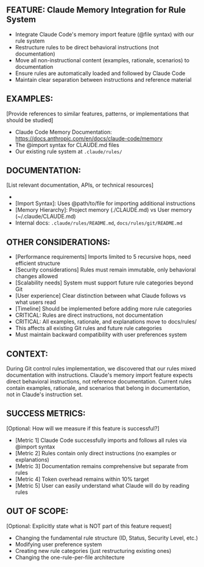 ## FEATURE: Claude Memory Integration for Rule System

- Integrate Claude Code's memory import feature (@file syntax) with our rule system
- Restructure rules to be direct behavioral instructions (not documentation)
- Move all non-instructional content (examples, rationale, scenarios) to documentation
- Ensure rules are automatically loaded and followed by Claude Code
- Maintain clear separation between instructions and reference material

## EXAMPLES:

[Provide references to similar features, patterns, or implementations that should be studied]
- Claude Code Memory Documentation: https://docs.anthropic.com/en/docs/claude-code/memory
- The @import syntax for CLAUDE.md files
- Our existing rule system at `.claude/rules/`

## DOCUMENTATION:

[List relevant documentation, APIs, or technical resources]

- [Claude Memory System]: https://docs.anthropic.com/en/docs/claude-code/memory
- [Import Syntax]: Uses @path/to/file for importing additional instructions
- [Memory Hierarchy]: Project memory (./CLAUDE.md) vs User memory (~/.claude/CLAUDE.md)
- Internal docs: `.claude/rules/README.md`, `docs/rules/git/README.md`

## OTHER CONSIDERATIONS:

- [Performance requirements] Imports limited to 5 recursive hops, need efficient structure
- [Security considerations] Rules must remain immutable, only behavioral changes allowed
- [Scalability needs] System must support future rule categories beyond Git
- [User experience] Clear distinction between what Claude follows vs what users read
- [Timeline] Should be implemented before adding more rule categories
- CRITICAL: Rules are direct instructions, not documentation
- CRITICAL: All examples, rationale, and explanations move to docs/rules/
- This affects all existing Git rules and future rule categories
- Must maintain backward compatibility with user preferences system

## CONTEXT:

During Git control rules implementation, we discovered that our rules mixed documentation with instructions. Claude's memory import feature expects direct behavioral instructions, not reference documentation. Current rules contain examples, rationale, and scenarios that belong in documentation, not in Claude's instruction set.

## SUCCESS METRICS:

[Optional: How will we measure if this feature is successful?]

- [Metric 1] Claude Code successfully imports and follows all rules via @import syntax
- [Metric 2] Rules contain only direct instructions (no examples or explanations)
- [Metric 3] Documentation remains comprehensive but separate from rules
- [Metric 4] Token overhead remains within 10% target
- [Metric 5] User can easily understand what Claude will do by reading rules

## OUT OF SCOPE:

[Optional: Explicitly state what is NOT part of this feature request]

- Changing the fundamental rule structure (ID, Status, Security Level, etc.)
- Modifying user preference system
- Creating new rule categories (just restructuring existing ones)
- Changing the one-rule-per-file architecture